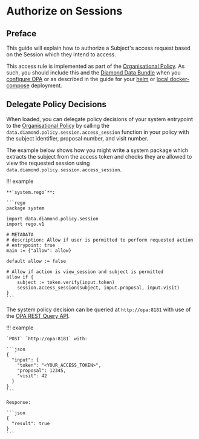 # Authorize on Sessions

## Preface

This guide will explain how to authorize a Subject's access request based on the Session which they intend to access.

This access rule is implemented as part of the [Organisational Policy](../references/organisational-policy.md). As such, you should include this and the [Diamond Data Bundle](../references/diamond-data-bundle.md) when you [configure OPA](configure-opa.md) or as described in the guide for your [helm](deploy-with-helm.md) or [local docker-compose](deploy-docker-compose.md) deployment.

## Delegate Policy Decisions

When loaded, you can delegate policy decisions of your system entrypoint to the [Organisational Policy](../references/organisational-policy.md) by calling the `data.diamond.policy.session.access_session` function in your policy with the subject identifier, proposal number, and visit number.

The example below shows how you might write a system package which extracts the subject from the access token and checks they are allowed to view the requested session using `data.diamond.policy.session.access_session`.

!!! example

    **`system.rego`**:

    ```rego
    package system

    import data.diamond.policy.session
    import rego.v1

    # METADATA
    # description: Allow if user is permitted to perform requested action
    # entrypoint: true
    main := {"allow": allow}

    default allow := false

    # Allow if action is view_session and subject is permitted
    allow if {
        subject := token.verify(input.token)
        session.access_session(subject, input.proposal, input.visit)
    }
    ```

The system policy decision can be queried at `http://opa:8181` with use of the [OPA REST Query API](https://www.openpolicyagent.org/docs/latest/rest-api/#query-api).

!!! example

    `POST` `http://opa:8181` with:

    ```json
    {
      "input": {
        "token": "<YOUR_ACCESS_TOKEN>",
        "proposal": 12345,
        "visit": 42
      }
    }
    ```

    Response:

    ```json
    {
      "result": true
    }
    ```
